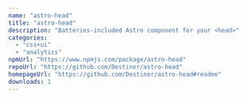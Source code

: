 ```yaml
---
name: "astro-head"
title: "astro-head"
description: "Batteries-included Astro component for your <head>"
categories:
  - "css+ui"
  - "analytics"
npmUrl: "https://www.npmjs.com/package/astro-head"
repoUrl: "https://github.com/Destiner/astro-head"
homepageUrl: "https://github.com/Destiner/astro-head#readme"
downloads: 1
---
```

